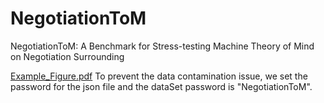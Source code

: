 # NegotiationToM
NegotiationToM: A Benchmark for Stress-testing Machine Theory of Mind on Negotiation Surrounding

[Example_Figure.pdf](https://github.com/user-attachments/files/16039862/Example_Figure.pdf)
To prevent the data contamination issue, we set the password for the json file and the dataSet password is "NegotiationToM".
